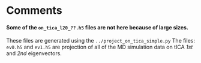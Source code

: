 # Comments
#### Some of the `on_tica_l20_??.h5` files are not here because of large sizes. 
These files are generated using the `../project_on_tica_simple.py`
The files: `ev0.h5`  and  `ev1.h5`  are projection of all of the MD simulation data on tICA *1st* and *2nd* eigenvectors.

